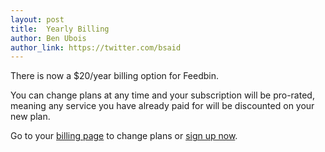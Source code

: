 ```yaml
---
layout: post
title:  Yearly Billing
author: Ben Ubois
author_link: https://twitter.com/bsaid
---
```


There is now a $20/year billing option for Feedbin. 

You can change plans at any time and your subscription will be pro-rated, meaning any service you have already paid for will be discounted on your new plan. 

Go to your [billing page](https://feedbin.me/settings/billing) to change plans or [sign up now](https://feedbin.me/).